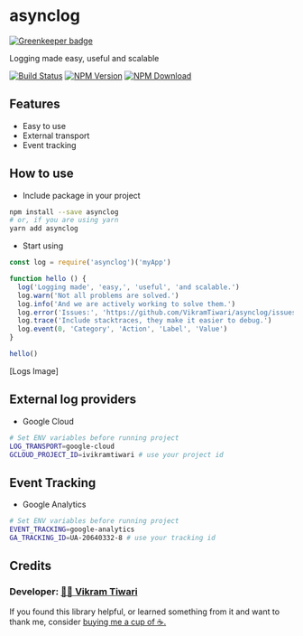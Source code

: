 # asynclog

[![Greenkeeper badge](https://badges.greenkeeper.io/VikramTiwari/asynclog.svg)](https://greenkeeper.io/)

Logging made easy, useful and scalable

[![Build Status](https://travis-ci.org/VikramTiwari/asynclog.svg?branch=master)](https://travis-ci.org/VikramTiwari/asynclog) [![NPM Version](https://img.shields.io/npm/v/asynclog.svg)](https://www.npmjs.com/package/asynclog) [![NPM Download](https://img.shields.io/npm/dm/asynclog.svg)](https://www.npmjs.com/package/asynclog)

## Features

- Easy to use
- External transport
- Event tracking

## How to use

- Include package in your project

``` sh
npm install --save asynclog
# or, if you are using yarn
yarn add asynclog
```

- Start using

``` javascript
const log = require('asynclog')('myApp')

function hello () {
  log('Logging made', 'easy,', 'useful', 'and scalable.')
  log.warn('Not all problems are solved.')
  log.info('And we are actively working to solve them.')
  log.error('Issues:', 'https://github.com/VikramTiwari/asynclog/issues')
  log.trace('Include stacktraces, they make it easier to debug.')
  log.event(0, 'Category', 'Action', 'Label', 'Value')
}

hello()
```

[Logs Image]

## External log providers

- Google Cloud

``` bash
# Set ENV variables before running project
LOG_TRANSPORT=google-cloud
GCLOUD_PROJECT_ID=ivikramtiwari # use your project id
```

## Event Tracking

- Google Analytics

``` bash
# Set ENV variables before running project
EVENT_TRACKING=google-analytics
GA_TRACKING_ID=UA-20640332-8 # use your tracking id
```

## Credits

### Developer: [ 👨‍💻 Vikram Tiwari](https://vikramtiwari.com)

If you found this library helpful, or learned something from it and want to thank me, consider [buying me a cup of ☕️.](https://www.paypal.me/vikramtiwari/5)
